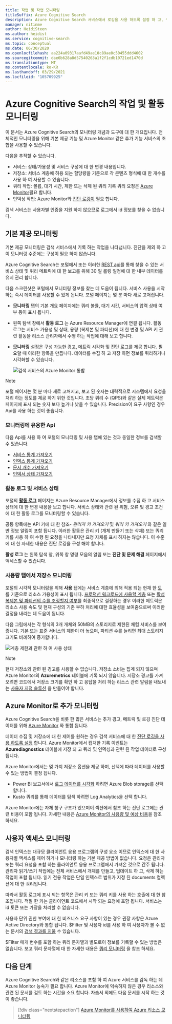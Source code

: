 ```yaml
---
title: 작업 및 작업 모니터링
titleSuffix: Azure Cognitive Search
description: Azure Cognitive Search 서비스에서 로깅을 사용 하도록 설정 하 고, 쿼리 작업 메트릭, 리소스 사용량 및 기타 시스템 데이터를 가져옵니다.
manager: nitinme
author: HeidiSteen
ms.author: heidist
ms.service: cognitive-search
ms.topic: conceptual
ms.date: 06/30/2020
ms.openlocfilehash: aa224a09317aafd49ae10c89ae0c50455ddd4602
ms.sourcegitcommit: dae6b628a8d57540263a1f2f1cdb10721ed1470d
ms.translationtype: MT
ms.contentlocale: ko-KR
ms.lasthandoff: 03/29/2021
ms.locfileid: "105709925"
---
```

# <a name="monitor-operations-and-activity-of-azure-cognitive-search"></a>Azure Cognitive Search의 작업 및 활동 모니터링

이 문서는 Azure Cognitive Search의 모니터링 개념과 도구에 대 한 개요입니다. 전체적인 모니터링을 위해 기본 제공 기능 및 Azure Monitor 같은 추가 기능 서비스의 조합을 사용할 수 있습니다.

다음을 추적할 수 있습니다.

* 서비스: 상태/가용성 및 서비스 구성에 대 한 변경 내용입니다.
* 저장소: 서비스 계층에 허용 되는 할당량을 기준으로 각 콘텐츠 형식에 대 한 개수를 사용 하 여 사용할 수 있습니다.
* 쿼리 작업: 볼륨, 대기 시간, 제한 또는 삭제 된 쿼리 기록 쿼리 요청은 [Azure Monitor](#add-azure-monitor)필요 합니다.
* 인덱싱 작업: Azure Monitor와 [진단 로깅이](#add-azure-monitor) 필요 합니다.

검색 서비스는 사용자별 인증을 지원 하지 않으므로 로그에서 id 정보를 찾을 수 없습니다.

## <a name="built-in-monitoring"></a>기본 제공 모니터링

기본 제공 모니터링은 검색 서비스에서 기록 하는 작업을 나타냅니다. 진단을 제외 하 고이 모니터링 수준에는 구성이 필요 하지 않습니다.

Azure Cognitive Search는 포털에서 또는 이러한 [REST api](#monitoring-apis)를 통해 찾을 수 있는 서비스 상태 및 쿼리 메트릭에 대 한 보고를 위해 30 일 롤링 일정에 대 한 내부 데이터를 유지 관리 합니다.

다음 스크린샷은 포털에서 모니터링 정보를 찾는 데 도움이 됩니다. 서비스 사용을 시작 하는 즉시 데이터를 사용할 수 있게 됩니다. 포털 페이지는 몇 분 마다 새로 고쳐집니다.

* **모니터링** 탭의 기본 개요 페이지에는 쿼리 볼륨, 대기 시간, 서비스의 압력 상태 여부 등이 표시 됩니다.
* 왼쪽 탐색 창에서 **활동 로그** 는 Azure Resource Manager에 연결 됩니다. 활동 로그는 서비스 가용성 및 상태, 용량 (복제본 및 파티션)에 대 한 변경 및 API 키 관련 활동을 리소스 관리자에서 수행 하는 작업에 대해 보고 합니다.
* **모니터링** 설정은 구성 가능한 경고, 메트릭 시각화 및 진단 로그를 제공 합니다. 필요할 때 이러한 항목을 만듭니다. 데이터를 수집 하 고 저장 하면 정보를 쿼리하거나 시각화할 수 있습니다.

  ![검색 서비스의 Azure Monitor 통합](./media/search-monitor-usage/azure-monitor-search.png
 "검색 서비스의 Azure Monitor 통합")

> [!NOTE]
> 포털 페이지는 몇 분 마다 새로 고쳐지고, 보고 된 숫자는 대략적으로 시스템에서 요청을 처리 하는 정도를 제공 하기 위한 것입니다. 초당 쿼리 수 (QPS)와 같은 실제 메트릭은 페이지에 표시 되는 숫자 보다 높거나 낮을 수 있습니다. Precision이 요구 사항인 경우 Api를 사용 하는 것이 좋습니다.

<a name="monitoring-apis"> </a>

### <a name="apis-useful-for-monitoring"></a>모니터링에 유용한 Api

다음 Api를 사용 하 여 포털의 모니터링 및 사용 탭에 있는 것과 동일한 정보를 검색할 수 있습니다.

* [서비스 통계 가져오기](/rest/api/searchservice/get-service-statistics)
* [인덱스 통계 가져오기](/rest/api/searchservice/get-index-statistics)
* [문서 개수 가져오기](/rest/api/searchservice/count-documents)
* [인덱서 상태 가져오기](/rest/api/searchservice/get-indexer-status)

### <a name="activity-logs-and-service-health"></a>활동 로그 및 서비스 상태

포털의 [**활동 로그**](../azure-monitor/essentials/activity-log.md#view-the-activity-log) 페이지는 Azure Resource Manager에서 정보를 수집 하 고 서비스 상태에 대 한 변경 내용을 보고 합니다. 서비스 상태와 관련 된 위험, 오류 및 경고 조건에 대 한 활동 로그를 모니터링할 수 있습니다.

공통 항목에는 API 키에 대 한 참조- *관리자 키 가져오기* 및 *쿼리 키 가져오기* 와 같은 일반 정보 알림이 포함 됩니다. 이러한 활동은 관리 키 (개체 만들기 또는 삭제) 또는 쿼리 키를 사용 하 여 수행 된 요청을 나타내지만 요청 자체를 표시 하지는 않습니다. 이 수준에 대 한 자세한 내용은 진단 로깅을 구성 해야 합니다.

**활성 로그** 는 왼쪽 탐색 창, 위쪽 창 명령 모음의 알림 또는 **진단 및 문제 해결** 페이지에서 액세스할 수 있습니다.

### <a name="monitor-storage-in-the-usage-tab"></a>사용량 탭에서 저장소 모니터링

포털의 시각적 모니터링을 위해 **사용** 탭에는 서비스 계층에 의해 적용 되는 현재 한 [도](search-limits-quotas-capacity.md) 를 기준으로 리소스 가용성이 표시 됩니다. [프로덕션 워크로드에 사용할 계층](search-sku-tier.md) 또는 [활성 복제본 및 파티션의 수를 조정할지 여부](search-capacity-planning.md)를 최종적으로 결정하는 경우 이러한 메트릭은 리소스 사용 속도 및 현재 구성의 기존 부하 처리에 대한 효율성을 보여줌으로써 이러한 결정을 내리는 데 도움이 됩니다.

다음 그림에서는 각 형식의 3개 개체와 50MB의 스토리지로 제한된 체험 서비스를 보여 줍니다. 기본 또는 표준 서비스의 제한이 더 높으며, 파티션 수를 늘리면 최대 스토리지 크기도 비례하여 증가합니다.

![계층 제한과 관련 하 여 사용 상태](./media/search-monitor-usage/usage-tab.png
 "계층 제한과 관련 하 여 사용 상태")

> [!NOTE]
> 현재 저장소와 관련 된 경고를 사용할 수 없습니다. 저장소 소비는 집계 되지 않으며 Azure Monitor의 **Azuremetrics** 테이블에 기록 되지 않습니다. 저장소 경고를 가져오려면 코드에서 저장소 크기를 확인 하 고 응답을 처리 하는 리소스 관련 알림을 내보내는 [사용자 지정 솔루션](../azure-monitor/insights/solutions.md) 을 만들어야 합니다.

<a name="add-azure-monitor"></a>

## <a name="add-on-monitoring-with-azure-monitor"></a>Azure Monitor로 추가 모니터링

Azure Cognitive Search을 비롯 한 많은 서비스는 추가 경고, 메트릭 및 로깅 진단 데이터를 위해 [Azure Monitor](../azure-monitor/index.yml) 와 통합 됩니다. 

데이터 수집 및 저장소에 대 한 제어를 원하는 경우 검색 서비스에 대 한 [진단 로깅을 사용 하도록 설정](search-monitor-logs.md) 합니다. Azure Monitor에서 캡처한 기록 이벤트는 **Azurediagnostics** 테이블에 저장 되 고 쿼리 및 인덱싱과 관련 된 작업 데이터로 구성 됩니다.

Azure Monitor에서는 몇 가지 저장소 옵션을 제공 하며, 선택에 따라 데이터를 사용할 수 있는 방법이 결정 됩니다.

* Power BI 보고서에서 [로그 데이터를 시각화](search-monitor-logs-powerbi.md) 하려면 Azure Blob storage를 선택 합니다.
* Kusto 쿼리를 통해 데이터를 탐색 하려면 Log Analytics을 선택 합니다.

Azure Monitor에는 자체 청구 구조가 있으며이 섹션에서 참조 하는 진단 로그에는 관련 비용이 포함 됩니다. 자세한 내용은 [Azure Monitor의 사용량 및 예상 비용](../azure-monitor//usage-estimated-costs.md)을 참조 하세요.

## <a name="monitor-user-access"></a>사용자 액세스 모니터링

검색 인덱스는 대규모 클라이언트 응용 프로그램의 구성 요소 이므로 인덱스에 대 한 사용자별 액세스를 제어 하거나 모니터링 하는 기본 제공 방법이 없습니다. 요청은 관리자 또는 쿼리 요청을 포함 하는 클라이언트 응용 프로그램에서 가져온 것으로 간주 됩니다. 관리자 읽기/쓰기 작업에는 전체 서비스에서 개체를 만들고, 업데이트 하 고, 삭제 하는 작업이 포함 됩니다. 읽기 전용 작업은 단일 인덱스로 범위가 지정 된 documents 컬렉션에 대 한 쿼리입니다. 

따라서 활동 로그에 표시 되는 항목은 관리 키 또는 쿼리 키를 사용 하는 호출에 대 한 참조입니다. 적절 한 키는 클라이언트 코드에서 시작 되는 요청에 포함 됩니다. 서비스는 id 토큰 또는 가장을 처리할 수 없습니다.

사용자 단위 권한 부여에 대 한 비즈니스 요구 사항이 있는 경우 권장 사항은 Azure Active Directory와 통합 됩니다. $Filter 및 사용자 id를 사용 하 여 사용자가 볼 수 없는 문서의 [검색 결과를 지울](search-security-trimming-for-azure-search-with-aad.md) 수 있습니다. 

$Filter 매개 변수를 포함 하는 쿼리 문자열과 별도로이 정보를 기록할 수 있는 방법은 없습니다. 보고 쿼리 문자열에 대 한 자세한 내용은 [쿼리 모니터링](search-monitor-queries.md) 을 참조 하세요.

## <a name="next-steps"></a>다음 단계

Azure Cognitive Search와 같은 리소스를 포함 하 여 Azure 서비스를 감독 하는 데 Azure Monitor 능숙가 필요 합니다. Azure Monitor에 익숙하지 않은 경우 리소스와 관련 된 문서를 검토 하는 시간을 소요 합니다. 자습서 외에도 다음 문서를 시작 하는 것이 좋습니다.

> [!div class="nextstepaction"]
> [Azure Monitor를 사용하여 Azure 리소스 모니터링](../azure-monitor/essentials/monitor-azure-resource.md)